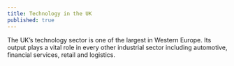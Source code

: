 ```yaml
---
title: Technology in the UK
published: true
---
```


The UK’s technology sector is one of the largest in Western Europe. Its output plays a vital role in every other industrial sector including automotive, financial services, retail and logistics.

